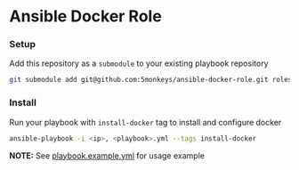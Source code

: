 # Ansible Docker Role

### Setup
Add this repository as a `submodule` to your existing playbook repository
``` sh
git submodule add git@github.com:5monkeys/ansible-docker-role.git roles/docker
```

### Install
Run your playbook with `install-docker` tag to install and configure docker
``` sh
ansible-playbook -i <ip>, <playbook>.yml --tags install-docker
```

**NOTE:** See [playbook.example.yml](https://github.com/5monkeys/ansible-docker-role/blob/master/playbook.example.yml) for usage example

